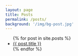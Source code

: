 ```yaml
---
layout: page
title: Posts
permalink: /posts/
background: '/img/bg-post.jpg'
---
```


<ul>
  {% for post in site.posts %}
    <li>
      <a href="{{ post.url }}">{{ post.title }}</a>
    </li>
  {% endfor %}
</ul>